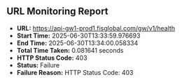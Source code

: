 ## URL Monitoring Report

- **URL:** https://api-gw1-prod1.fisglobal.com/gw/v1/health
- **Start Time:** 2025-06-30T13:33:59.976693
- **End Time:** 2025-06-30T13:34:00.058334
- **Total Time Taken:** 0.081641 seconds
- **HTTP Status Code:** 403
- **Status:** Failure
- **Failure Reason:** HTTP Status Code: 403
